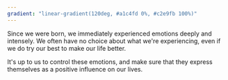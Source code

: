 ```yaml
---
gradient: "linear-gradient(120deg, #a1c4fd 0%, #c2e9fb 100%)"
---
```


Since we were born, we immediately experienced emotions deeply and intensely. We often have no choice about what we're experiencing, even if we do try our best to make our life better.

It's up to us to control these emotions, and make sure that they express themselves as a positive influence on our lives.
